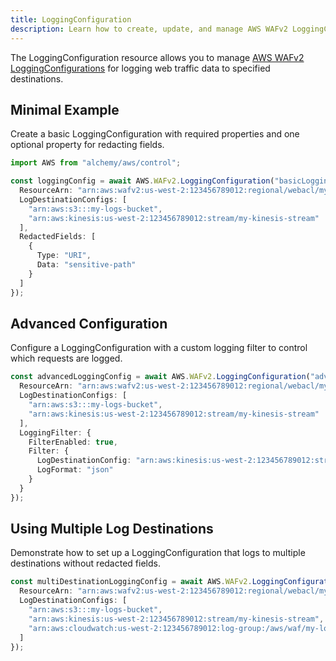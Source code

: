 ```yaml
---
title: LoggingConfiguration
description: Learn how to create, update, and manage AWS WAFv2 LoggingConfigurations using Alchemy Cloud Control.
---
```



The LoggingConfiguration resource allows you to manage [AWS WAFv2 LoggingConfigurations](https://docs.aws.amazon.com/wafv2/latest/userguide/) for logging web traffic data to specified destinations.

## Minimal Example

Create a basic LoggingConfiguration with required properties and one optional property for redacting fields.

```ts
import AWS from "alchemy/aws/control";

const loggingConfig = await AWS.WAFv2.LoggingConfiguration("basicLoggingConfig", {
  ResourceArn: "arn:aws:wafv2:us-west-2:123456789012:regional/webacl/my-web-acl",
  LogDestinationConfigs: [
    "arn:aws:s3:::my-logs-bucket",
    "arn:aws:kinesis:us-west-2:123456789012:stream/my-kinesis-stream"
  ],
  RedactedFields: [
    {
      Type: "URI",
      Data: "sensitive-path"
    }
  ]
});
```

## Advanced Configuration

Configure a LoggingConfiguration with a custom logging filter to control which requests are logged.

```ts
const advancedLoggingConfig = await AWS.WAFv2.LoggingConfiguration("advancedLoggingConfig", {
  ResourceArn: "arn:aws:wafv2:us-west-2:123456789012:regional/webacl/my-web-acl",
  LogDestinationConfigs: [
    "arn:aws:s3:::my-logs-bucket",
    "arn:aws:kinesis:us-west-2:123456789012:stream/my-kinesis-stream"
  ],
  LoggingFilter: {
    FilterEnabled: true,
    Filter: {
      LogDestinationConfig: "arn:aws:kinesis:us-west-2:123456789012:stream/my-kinesis-stream",
      LogFormat: "json"
    }
  }
});
```

## Using Multiple Log Destinations

Demonstrate how to set up a LoggingConfiguration that logs to multiple destinations without redacted fields.

```ts
const multiDestinationLoggingConfig = await AWS.WAFv2.LoggingConfiguration("multiDestinationLoggingConfig", {
  ResourceArn: "arn:aws:wafv2:us-west-2:123456789012:regional/webacl/my-web-acl",
  LogDestinationConfigs: [
    "arn:aws:s3:::my-logs-bucket",
    "arn:aws:kinesis:us-west-2:123456789012:stream/my-kinesis-stream",
    "arn:aws:cloudwatch:us-west-2:123456789012:log-group:/aws/waf/my-log-group"
  ]
});
```
